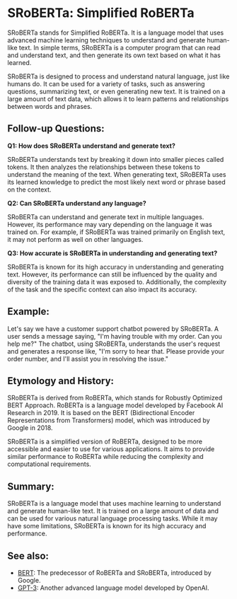 # SRoBERTa: Simplified RoBERTa

SRoBERTa stands for Simplified RoBERTa. It is a language model that uses
advanced machine learning techniques to understand and generate human-like
text. In simple terms, SRoBERTa is a computer program that can read and
understand text, and then generate its own text based on what it has learned.

SRoBERTa is designed to process and understand natural language, just like
humans do. It can be used for a variety of tasks, such as answering questions,
summarizing text, or even generating new text. It is trained on a large amount
of text data, which allows it to learn patterns and relationships between words
and phrases.

## Follow-up Questions:

**Q1: How does SRoBERTa understand and generate text?**

SRoBERTa understands text by breaking it down into smaller pieces called
tokens. It then analyzes the relationships between these tokens to understand
the meaning of the text. When generating text, SRoBERTa uses its learned
knowledge to predict the most likely next word or phrase based on the context.

**Q2: Can SRoBERTa understand any language?**

SRoBERTa can understand and generate text in multiple languages. However, its
performance may vary depending on the language it was trained on. For example,
if SRoBERTa was trained primarily on English text, it may not perform as well
on other languages.

**Q3: How accurate is SRoBERTa in understanding and generating text?**

SRoBERTa is known for its high accuracy in understanding and generating text.
However, its performance can still be influenced by the quality and diversity of
the training data it was exposed to. Additionally, the complexity of the task
and the specific context can also impact its accuracy.

## Example:

Let's say we have a customer support chatbot powered by SRoBERTa. A user sends
a message saying, "I'm having trouble with my order. Can you help me?" The
chatbot, using SRoBERTa, understands the user's request and generates a
response like, "I'm sorry to hear that. Please provide your order number, and
I'll assist you in resolving the issue."

## Etymology and History:

SRoBERTa is derived from RoBERTa, which stands for Robustly Optimized BERT
Approach. RoBERTa is a language model developed by Facebook AI Research in
2019. It is based on the BERT (Bidirectional Encoder Representations from
Transformers) model, which was introduced by Google in 2018.

SRoBERTa is a simplified version of RoBERTa, designed to be more accessible and
easier to use for various applications. It aims to provide similar performance
to RoBERTa while reducing the complexity and computational requirements.

## Summary:

SRoBERTa is a language model that uses machine learning to understand and
generate human-like text. It is trained on a large amount of data and can be
used for various natural language processing tasks. While it may have some
limitations, SRoBERTa is known for its high accuracy and performance.

## See also:

- [BERT](?concept=BERT&specialist_role=ML+Engineer&target_audience=Manager+without+much+technical+background):
  The predecessor of RoBERTa and SRoBERTa, introduced by Google.
- [GPT-3](?concept=GPT-3&specialist_role=ML+Engineer&target_audience=Manager+without+much+technical+background):
  Another advanced language model developed by OpenAI.